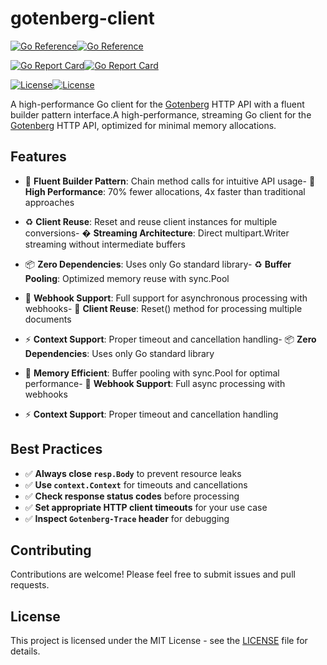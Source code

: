 # gotenberg-client

[![Go Reference](https://pkg.go.dev/badge/github.com/nativebpm/gotenberg-client.svg)](https://pkg.go.dev/github.com/nativebpm/gotenberg-client)[![Go Reference](https://pkg.go.dev/badge/github.com/nativebpm/gotenberg-client.svg)](https://pkg.go.dev/github.com/nativebpm/gotenberg-client)

[![Go Report Card](https://goreportcard.com/badge/github.com/nativebpm/gotenberg-client)](https://goreportcard.com/report/github.com/nativebpm/gotenberg-client)[![Go Report Card](https://goreportcard.com/badge/github.com/nativebpm/gotenberg-client)](https://goreportcard.com/report/github.com/nativebpm/gotenberg-client)

[![License](https://img.shields.io/badge/license-MIT-blue.svg)](LICENSE)[![License](https://img.shields.io/badge/license-MIT-blue.svg)](LICENSE)



A high-performance Go client for the [Gotenberg](https://gotenberg.dev/) HTTP API with a fluent builder pattern interface.A high-performance, streaming Go client for the [Gotenberg](https://gotenberg.dev/) HTTP API, optimized for minimal memory allocations.

## Features

- 🚀 **Fluent Builder Pattern**: Chain method calls for intuitive API usage- 🚀 **High Performance**: 70% fewer allocations, 4x faster than traditional approaches

- ♻️ **Client Reuse**: Reset and reuse client instances for multiple conversions- � **Streaming Architecture**: Direct multipart.Writer streaming without intermediate buffers

- 📦 **Zero Dependencies**: Uses only Go standard library- ♻️ **Buffer Pooling**: Optimized memory reuse with sync.Pool

- 🔄 **Webhook Support**: Full support for asynchronous processing with webhooks- 🔄 **Client Reuse**: Reset() method for processing multiple documents

- ⚡ **Context Support**: Proper timeout and cancellation handling- 📦 **Zero Dependencies**: Uses only Go standard library

- 🎯 **Memory Efficient**: Buffer pooling with sync.Pool for optimal performance- 🔗 **Webhook Support**: Full async processing with webhooks

- ⚡ **Context Support**: Proper timeout and cancellation handling

## Best Practices

- ✅ **Always close `resp.Body`** to prevent resource leaks
- ✅ **Use `context.Context`** for timeouts and cancellations  
- ✅ **Check response status codes** before processing
- ✅ **Set appropriate HTTP client timeouts** for your use case
- ✅ **Inspect `Gotenberg-Trace` header** for debugging

## Contributing

Contributions are welcome! Please feel free to submit issues and pull requests.

## License

This project is licensed under the MIT License - see the [LICENSE](LICENSE) file for details.
